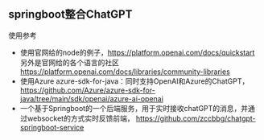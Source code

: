 ## springboot整合ChatGPT

使用参考
- 使用官网给的node的例子，https://platform.openai.com/docs/quickstart 另外是官网给的各个语言的社区 https://platform.openai.com/docs/libraries/community-libraries
- 使用Azure azure-sdk-for-java：同时支持OpenAI和Azure的ChatGPT，https://github.com/Azure/azure-sdk-for-java/tree/main/sdk/openai/azure-ai-openai
- 一个基于Springboot的一个后端服务，用于实时接收chatGPT的消息，并通过websocket的方式实时反馈前端， https://github.com/zccbbg/chatgpt-springboot-service